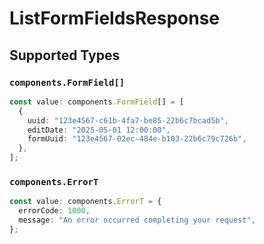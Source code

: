 # ListFormFieldsResponse


## Supported Types

### `components.FormField[]`

```typescript
const value: components.FormField[] = [
  {
    uuid: "123e4567-c61b-4fa7-be85-22b6c7bcad5b",
    editDate: "2025-05-01 12:00:00",
    formUuid: "123e4567-02ec-484e-b103-22b6c79c726b",
  },
];
```

### `components.ErrorT`

```typescript
const value: components.ErrorT = {
  errorCode: 1000,
  message: "An error occurred completing your request",
};
```

